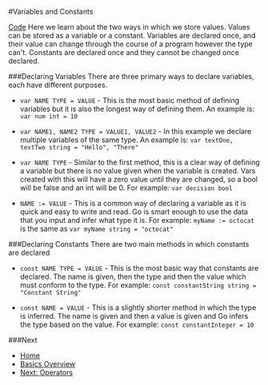 #Variables and Constants

[Code](./vars-consts.go)
Here we learn about the two ways in which we store values.
Values can be stored as a variable or a constant. Variables are declared once, and their value can change through the course of a program however the type can't. Constants are declared once and they cannot be changed once declared.

###Declaring Variables
There are three primary ways to declare variables, each have different purposes.

* `var NAME TYPE = VALUE` - This is the most basic method of defining variables but it is also the longest way of defining them.
	An example is: `var num int = 10`

* `var NAME1, NAME2 TYPE = VALUE1, VALUE2` - In this example we declare multiple variables of the same type.
	An example is: `var textOne, textTwo string = "Hello", "There"`

* `var NAME TYPE` - Similar to the first method, this is a clear way of defining a variable but there is no value given when the variable is created. Vars created with this will have a zero value until they are changed, so a bool will be false and an int will be 0.
	For example: `var decision bool`

* `NAME := VALUE` - This is a common way of declaring a variable as it is quick and easy to write and read. Go is smart enough to use the data that you input and infer what type it is.
	For example: `myName := octocat` is the same as `var myName string = "octocat"`

###Declaring Constants
There are two main methods in which constants are declared

* `const NAME TYPE = VALUE` - This is the most basic way that constants are declared. The name is given, then the type and then the value which must conform to the type.
	For example: `const constantString string = "Constant String"`

* `const NAME = VALUE` - This is a slightly shorter method in which the type is inferred. The name is given and then a value is given and Go infers the type based on the value.
	For example: `const constantInteger = 10`

###Next

* [Home](../../README.md)
* [Basics Overview](../basics.md)
* [Next: Operators](../operators/operators.md)
